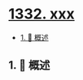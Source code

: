 # [1332. xxx](https://github.com/Tdahuyou/TNotes.leetcode/tree/main/notes/1332.%20xxx)

<!-- region:toc -->

- [1. 📝 概述](#1--概述)

<!-- endregion:toc -->

## 1. 📝 概述
